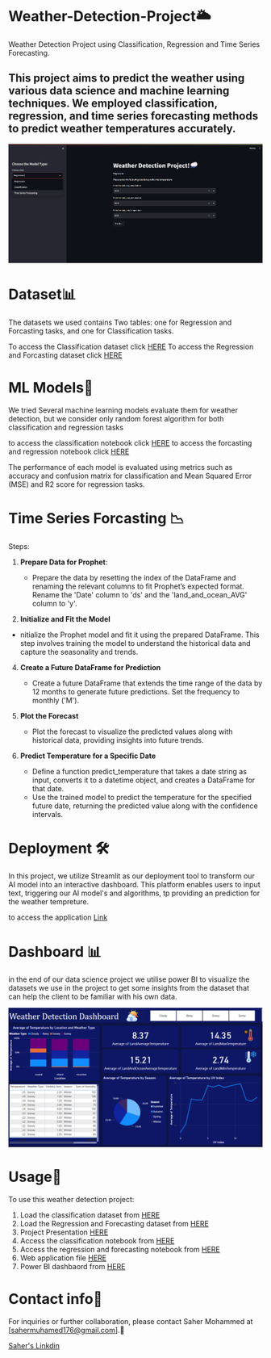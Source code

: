 # Weather-Detection-Project🌥️
Weather  Detection Project using  Classification, Regression and  Time Series  Forecasting.

## This project aims to predict the weather using various data science and machine learning techniques. We employed classification, regression, and time series forecasting methods to predict weather temperatures accurately.

![Application](Application.png)

# Dataset📊


The datasets we used contains Two tables: one for Regression and Forcasting tasks, and one for Classification tasks.

To access the Classification dataset click [HERE](https://github.com/sahermuhamed1/Weather-Detection/blob/main/weather_classification_data.csv)
To access the Regression and Forcasting dataset click [HERE](https://github.com/sahermuhamed1/Weather-Detection/blob/main/GlobalTemperatures.csv)

# ML Models🧠

We  tried Several machine learning models evaluate them for  weather detection, but we  consider only random forest algorithm for both classification and regression tasks

to access the classification notebook click [HERE](https://github.com/sahermuhamed1/Weather-Detection/blob/main/weather_classification%5B1%5D.ipynb)
to access the forcasting and regression notebook click [HERE](https://github.com/sahermuhamed1/Weather-Detection/blob/main/Weather%20forcasting.ipynb)


The performance of each model is evaluated using metrics such as accuracy and confusion matrix for classification and Mean Squared Error (MSE) and R2 score for regression tasks.


# Time Series Forcasting 📉

Steps:

1. **Prepare Data for Prophet**:
   - Prepare the data by resetting the index of the DataFrame and renaming the relevant columns to fit Prophet’s expected format. Rename the 'Date' column to 'ds' and the 'land_and_ocean_AVG' column to 'y'.
     
2.  **Initialize and Fit the Model**
   - nitialize the Prophet model and fit it using the prepared DataFrame. This step involves training the model to understand the historical data and capture the seasonality and trends.

4. **Create a Future DataFrame for Prediction**
   - Create a future DataFrame that extends the time range of the data by 12 months to generate future predictions. Set the frequency to monthly ('M').

5. **Plot the Forecast**
   - Plot the forecast to visualize the predicted values along with historical data, providing insights into future trends.

6. **Predict Temperature for a Specific Date**
   - Define a function predict_temperature that takes a date string as input, converts it to a datetime object, and creates a DataFrame for that date.
   - Use the trained model to predict the temperature for the specified future date, returning the predicted value along with the confidence intervals.



# Deployment 🛠️

In this project, we utilize Streamlit as our deployment tool to transform our AI model into an interactive dashboard. This platform enables users to input text, triggering our AI model's and algorithms, tp providing an prediction for the weather tempreture.

to access the application [Link](link)


# Dashboard 📊

in the end of our data science project we utilise power BI to visualize the datasets we use in the project to get some insights from the dataset that can help the client to be familiar with his own data.

![Dashboard](dashboard.png)


# Usage🤔

To use this weather detection project:

1. Load the classification dataset from [HERE](https://github.com/sahermuhamed1/Weather-Detection/blob/main/weather_classification_data.csv)
2. Load the Regression and Forecasting dataset from [HERE](https://github.com/sahermuhamed1/Weather-Detection/blob/main/GlobalTemperatures.csv)
3. Project Presentation [HERE](https://github.com/sahermuhamed1/Weather-Detection/blob/main/Weather%20detection%20presentation.pptx)
4. Access the classification notebook from [HERE](https://github.com/sahermuhamed1/Weather-Detection/blob/main/weather_classification%5B1%5D.ipynb)
5. Access the regression and forecasting notebook from [HERE](https://github.com/sahermuhamed1/Weather-Detection/blob/main/Weather%20forcasting.ipynb)
6. Web application file [HERE](https://github.com/sahermuhamed1/Weather-Detection/blob/main/App.py)
7. Power BI dashbaord from [HERE](https://github.com/sahermuhamed1/Weather-Detection/blob/main/Weather%20Dashboard.pbix)





# Contact info📩
For inquiries or further collaboration, please contact Saher Mohammed at [sahermuhamed176@gmail.com].🥰

[Saher's Linkdin](https://www.linkedin.com/in/sahermuhamed/)

